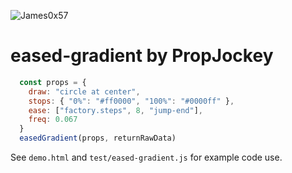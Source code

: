 ![James0x57](https://img.shields.io/badge/James0x57%20%F0%9F%91%BD-I%20made%20a%20thing!-blueviolet.svg?labelColor=222222)

# eased-gradient by PropJockey

```js
  const props = {
    draw: "circle at center",
    stops: { "0%": "#ff0000", "100%": "#0000ff" },
    ease: ["factory.steps", 8, "jump-end"],
    freq: 0.067
  }
  easedGradient(props, returnRawData)
```

See `demo.html` and `test/eased-gradient.js` for example code use.
